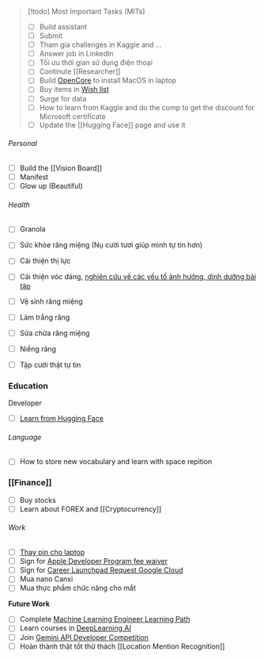 > [!todo] Most Important Tasks (MITs)
> - [ ] Build assistant
> - [ ] Submit 
> - [ ] Tham gia challenges in Kaggle and ...
> - [ ] Answer job in Linkedln
> - [ ] Tối ưu thời gian sử dụng điện thoại
> - [ ] Continute [[Researcher]]
> - [ ] Build [OpenCore](Apple.md#MacOS) to install MacOS in laptop
> - [ ] Buy items in [Wish list](Objects.md#Wish%20list)
> - [ ] Surge for data
> - [ ] How to learn from Kaggle and do the comp to get the discount for Microsoft certificate
> - [ ] Update the [[Hugging Face]] page and use it

###### Personal

- [ ] Build the [[Vision Board]]
- [ ] Manifest
- [ ] Glow up (Beautiful)

###### Health

- [ ] Granola
- [ ] Sức khỏe răng miệng (Nụ cười tươi giúp mình tự tin hơn)
- [ ] Cải thiện thị lực
- [ ] Cải thiện vóc dáng, [nghiên cứu về các yếu tố ảnh hưởng, dinh dưỡng bài tập](Researcher.md)

- [ ] Vệ sinh răng miệng
- [ ] Làm trắng răng
- [ ] Sửa chữa răng miệng
- [ ] Niềng răng
- [ ] Tập cười thật tự tin

### Education

Developer

- [ ]  [Learn from Hugging Face](https://huggingface.co/learn)

###### Language

- [ ] How to store new vocabulary and learn with space repition

### [[Finance]]
	
- [ ] Buy stocks
- [ ] Learn about FOREX and [[Cryptocurrency]]

###### Work

- [ ] [Thay pin cho laptop](https://linhkienlaptop24h.com/san-pham/pin-dung-cho-laptop-msi-gf63-bty-m6k-)
- [ ] Sign for [Apple Developer Program fee waiver](https://developer.apple.com/support/fee-waiver/)
- [ ] Sign for [Career Launchpad Request Google Cloud](https://cloud.google.com/edu/faculty/career-launchpad)
- [ ] Mua nano Canxi
- [ ] Mua thực phẩm chức năng cho mắt

**Future Work**

- [ ] Complete [Machine Learning Engineer Learning Path](https://www.cloudskillsboost.google/paths/17)
- [ ] Learn courses in [DeepLearning AI](https://www.deeplearning.ai/)
- [ ] Join [Gemini API Developer Competition](https://ai.google.dev/competition)
- [ ] Hoàn thành thật tốt thử thách [[Location Mention Recognition]]